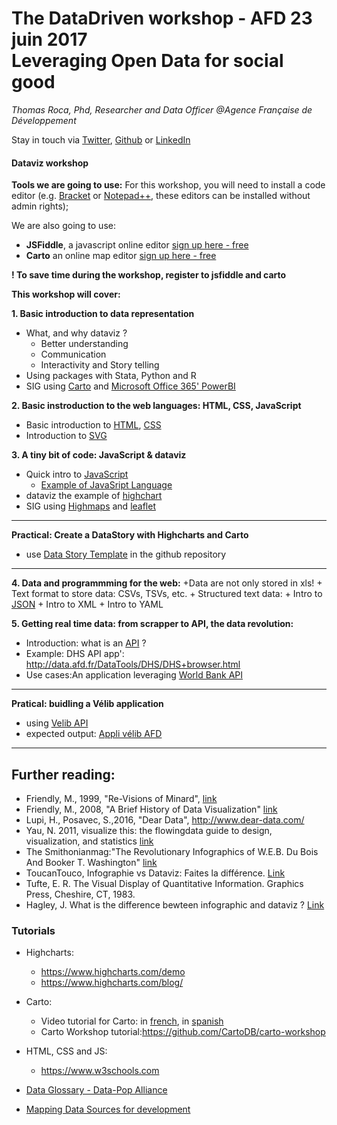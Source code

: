 # The DataDriven workshop - AFD 23 juin 2017<br> Leveraging Open Data for social good
*Thomas Roca, Phd, Researcher and Data Officer @Agence Française de Développement*

Stay in touch via [Twitter](https://twitter.com/Thomas_Roca), [Github](https://github.com/ThomasRoca/) or [LinkedIn](https://www.linkedin.com/in/thomas-roca-43347484/)

#### Dataviz workshop

**Tools we are going to use:**
For this workshop, you will need to install a code editor (e.g. [Bracket](https://sourceforge.net/projects/bracketsportable/) or [Notepad++](https://notepad-plus-plus.org/fr/), these editors can be installed without admin rights);

We are also going to use: 
- 	**JSFiddle**, a javascript online editor [sign up here - free](https://jsfiddle.net/user/signup/)
- 	**Carto** an online map editor [sign up here - free](https://carto.com/signup/)

**! To save time during the workshop, register to jsfiddle and carto**

**This workshop will cover:**

**1. Basic introduction to data representation**
- 	What, and why dataviz ? 
	- Better understanding
	- Communication
	- Interactivity and Story telling
-	Using packages with Stata, Python and R
-	SIG using [Carto](https://carto.com/) and [Microsoft Office 365' PowerBI](https://powerbi.microsoft.com/fr-fr/desktop/)

**2. Basic instroduction to the web languages: HTML, CSS, JavaScript**
-	Basic introduction to [HTML](https://www.w3schools.com/html/default.asp), [CSS](https://www.w3schools.com/css/default.asp)
- 	Introduction to [SVG](https://en.wikipedia.org/wiki/Scalable_Vector_Graphics)

**3. A tiny bit of code: JavaScript & dataviz**
- 	Quick intro to [JavaScript](https://www.w3schools.com/js/default.asp)
	+ [Example of JavaSript Language](https://jsfiddle.net/ThomasRoca/50snpv6r/) 	
- 	dataviz the example of [highchart](https://www.highcharts.com/)
- 	SIG using [Highmaps](https://www.highcharts.com/) and [leaflet](http://leafletjs.com/)


---

**Practical: Create a DataStory with Highcharts and Carto**
   + use [Data Story Template](http://data.afd.fr/datastory/Data%20Story%20Template.html) in the github repository

--- 
 
**4. Data and programmming for the web:**
	+Data are not only stored in xls!
	+ Text format to store data:
		CSVs, TSVs, etc.
	+ Structured text data:
		+ Intro to [JSON](https://en.wikipedia.org/wiki/JSON)
		+ Intro to XML
		+ Intro to YAML
		
**5. Getting real time data: from scrapper to API, the data revolution:**
- Introduction: what is an [API](https://en.wikipedia.org/wiki/Application_programming_interface) ?
-  Example: DHS API app': http://data.afd.fr/DataTools/DHS/DHS+browser.html 
-  Use cases:An application leveraging [World Bank API](https://datahelpdesk.worldbank.org/knowledgebase/articles/889392-api-documentation)
  
---

**Pratical: buidling a Vélib application**
   + using [Velib API](https://developer.jcdecaux.com/#/opendata/vls?page=getstarted)
   + expected output: [Appli vélib AFD](http://data.afd.fr/DataTools/V%C3%A9libAFD.html)
   
---   	
	
## Further reading:
- Friendly, M., 1999, "Re-Visions of Minard", [link](http://www.datavis.ca/gallery/minard/minard.pdf])
- Friendly, M., 2008, "A Brief History of Data Visualization" [link](http://byrneslab.net/classes/biol607/readings/Friendly_2008_dataviz_history.pdf)
- Lupi, H., Posavec, S.,2016, "Dear Data", http://www.dear-data.com/
- Yau, N. 2011, visualize this: the flowingdata guide to design, visualization, and statistics [link](http://book.flowingdata.com)
- The Smithonianmag:"The Revolutionary Infographics of W.E.B. Du Bois And Booker T. Washington" [link](http://www.smithsonianmag.com/smart-news/the-revolutionary-infographics-of-web-du-bois-and-booker-t-washington-180959756)
- ToucanTouco, Infographie vs Dataviz: Faites la différence. [Link](https://toucantoco.com/blog/infographie-vs-dataviz/)
- Tufte, E. R. The Visual Display of Quantitative Information. Graphics Press, Cheshire, CT, 1983.
- Hagley, J. What is the difference bewteen infographic and dataviz ? [Link](http://www.jackhagley.com/What-s-the-difference-between-an-Infographic-and-a-Data-Visualisation)

### Tutorials
- Highcharts:
	- https://www.highcharts.com/demo
	- https://www.highcharts.com/blog/
- Carto:
	- Video tutorial for Carto: in [french](https://www.youtube.com/watch?v=nRKSR635-Kk), in [spanish](https://www.youtube.com/watch?v=o2dUzQiwUYE&t=2s)
	- Carto Workshop tutorial:https://github.com/CartoDB/carto-workshop
- HTML, CSS and JS: 
	- https://www.w3schools.com

- [Data Glossary - Data-Pop Alliance](https://github.com/ThomasRoca/Lecture-Columbia-Science-Po-2017/blob/master/Glossary.md)
- [Mapping Data Sources for development](https://afdlab4dev.github.io/Wiki-DataExploration-in-AFD/)
